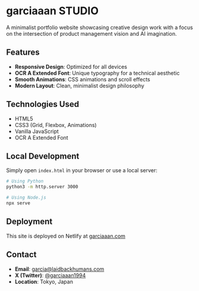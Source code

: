 # garciaaan STUDIO

A minimalist portfolio website showcasing creative design work with a focus on the intersection of product management vision and AI imagination.

## Features

- **Responsive Design**: Optimized for all devices
- **OCR A Extended Font**: Unique typography for a technical aesthetic
- **Smooth Animations**: CSS animations and scroll effects
- **Modern Layout**: Clean, minimalist design philosophy

## Technologies Used

- HTML5
- CSS3 (Grid, Flexbox, Animations)
- Vanilla JavaScript
- OCR A Extended Font

## Local Development

Simply open `index.html` in your browser or use a local server:

```bash
# Using Python
python3 -m http.server 3000

# Using Node.js
npx serve
```

## Deployment

This site is deployed on Netlify at [garciaaan.com](https://garciaaan.com)

## Contact

- **Email**: garcia@laidbackhumans.com
- **X (Twitter)**: [@garciaaan1994](https://x.com/garciaaan1994)
- **Location**: Tokyo, Japan
